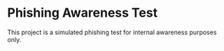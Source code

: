 # Phishing Awareness Test

This project is a simulated phishing test for internal awareness purposes only.
